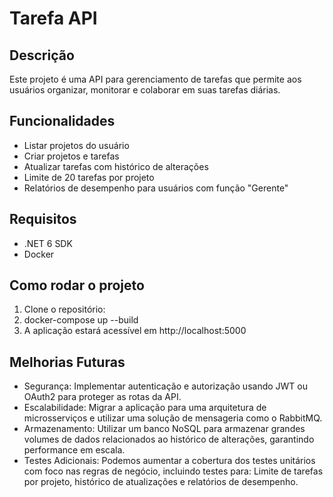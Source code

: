# Tarefa API

## Descrição

Este projeto é uma API para gerenciamento de tarefas que permite aos usuários organizar, monitorar e colaborar em suas tarefas diárias.

## Funcionalidades

- Listar projetos do usuário
- Criar projetos e tarefas
- Atualizar tarefas com histórico de alterações
- Limite de 20 tarefas por projeto
- Relatórios de desempenho para usuários com função "Gerente"

## Requisitos

- .NET 6 SDK
- Docker

## Como rodar o projeto

1. Clone o repositório:
2. docker-compose up --build
3. A aplicação estará acessível em http://localhost:5000

##

## Melhorias Futuras
- Segurança: Implementar autenticação e autorização usando JWT ou OAuth2 para proteger as rotas da API.
- Escalabilidade: Migrar a aplicação para uma arquitetura de microsserviços e utilizar uma solução de mensageria como o RabbitMQ.
- Armazenamento: Utilizar um banco NoSQL para armazenar grandes volumes de dados relacionados ao histórico de alterações, garantindo performance em escala.
- Testes Adicionais: Podemos aumentar a cobertura dos testes unitários com foco nas regras de negócio, incluindo testes para: Limite de tarefas por projeto, histórico de atualizações e relatórios de desempenho.
